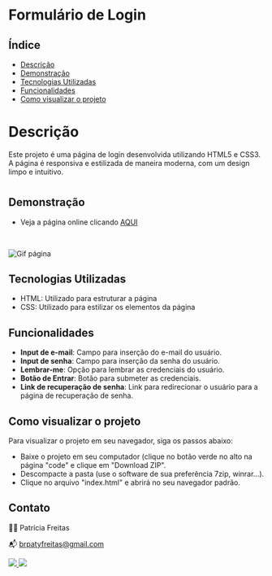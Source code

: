 # Formulário de Login

## Índice

- [Descrição](#descrição)
- [Demonstração](#demonstração)
- [Tecnologias Utilizadas](#tecnologias-utilizadas)
- [Funcionalidades](#funcionalidades)
- [Como visualizar o projeto](#como-visualizar-o-projeto)

# Descrição

Este projeto é uma página de login desenvolvida utilizando HTML5 e CSS3. A página é responsiva e estilizada de maneira moderna, com um design limpo e intuitivo.

#

## Demonstração

- Veja a página online clicando [AQUI](https://patyfreitasbr.github.io/formulario-de-login/)
<br>

![Gif página](https://blogger.googleusercontent.com/img/b/R29vZ2xl/AVvXsEhUF8Pr783Wciz08WHW4aAKnAJ7QFKPlNhaeWu868xpMd79Ib8OZKqyrBMp_0opn9DfYw9QohQkgtTdPeH131EhLDff3cAyrgKiU47LSe5nhTtvn-jucwF9UiOwOI-dqOrVcK-v4OirY_JEV8ph0O7Q1fnyZA1Tljvln9miWiV8oAGvWYQpFE9j9rivb6Ca/s16000/formulario-site.gif)

## Tecnologias Utilizadas

- HTML: Utilizado para estruturar a página
- CSS: Utilizado para estilizar os elementos da página

## Funcionalidades

- **Input de e-mail**: Campo para inserção do e-mail do usuário.
- **Input de senha**: Campo para inserção da senha do usuário.
- **Lembrar-me**: Opção para lembrar as credenciais do usuário.
- **Botão de Entrar**: Botão para submeter as credenciais.
- **Link de recuperação de senha**: Link para redirecionar o usuário para a página de recuperação de senha.


## Como visualizar o projeto

Para visualizar o projeto em seu navegador, siga os passos abaixo:

- Baixe o projeto em seu computador (clique no botão verde no alto na página "code" e clique em "Download ZIP".
- Descompacte a pasta (use o software de sua preferência 7zip, winrar...).
- Clique no arquivo "index.html" e abrirá no seu navegador padrão.
  <br>
  
## Contato

👩‍💻 Patrícia Freitas

📬 brpatyfreitas@gmail.com

 <div><a href="https://www.linkedin.com/in/patyfreitasbr"><img src="https://img.shields.io/badge/LinkedIn-0077B5?style=for-the-badge&logo=linkedin&logoColor=white" target="_blank"></>
  <a href="https://www.instagram.com/patyfreitasbr"><img src="https://img.shields.io/badge/Instagram-E4405F?style=for-the-badge&logo=instagram&logoColor=white" target="_blank"></></div>




